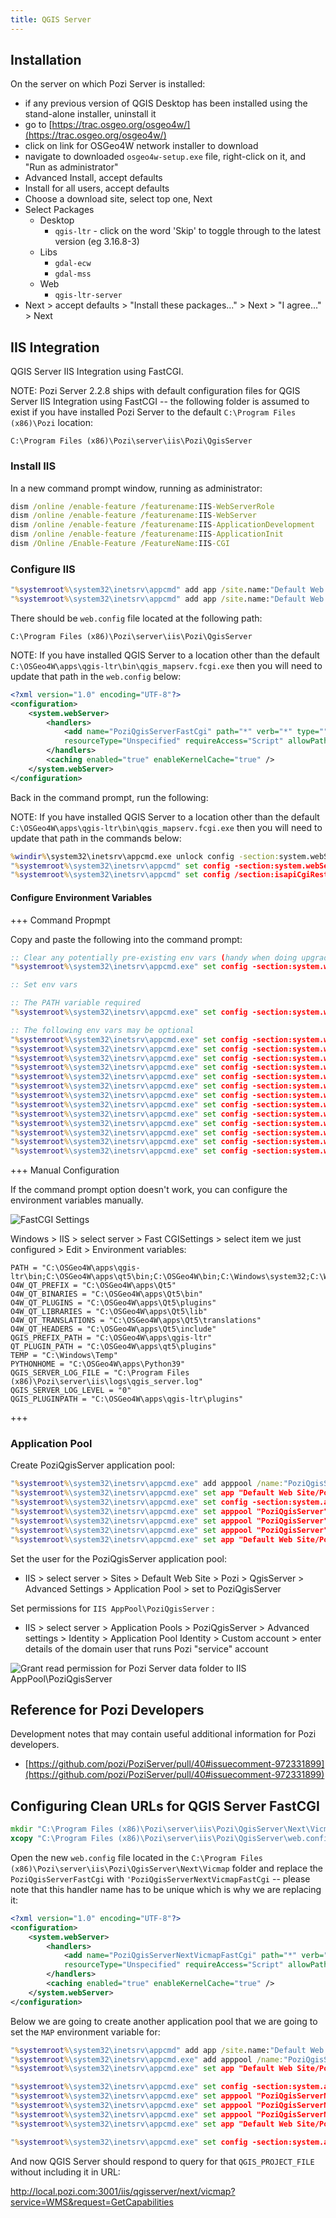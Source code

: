 ```yaml
---
title: QGIS Server
---
```


## Installation

On the server on which Pozi Server is installed:

* if any previous version of QGIS Desktop has been installed using the stand-alone installer, uninstall it
* go to [https://trac.osgeo.org/osgeo4w/](https://trac.osgeo.org/osgeo4w/)
* click on link for OSGeo4W network installer to download
* navigate to downloaded `osgeo4w-setup.exe` file, right-click on it, and "Run as administrator"
* Advanced Install, accept defaults
* Install for all users, accept defaults
* Choose a download site, select top one, Next
* Select Packages
  * Desktop
    * `qgis-ltr` - click on the word 'Skip' to toggle through to the latest version (eg 3.16.8-3)
  * Libs
    * `gdal-ecw`
    * `gdal-mss`
  * Web
    * `qgis-ltr-server`
* Next > accept defaults > "Install these packages..." > Next > "I agree..." > Next

## IIS Integration

QGIS Server IIS Integration using FastCGI.

NOTE: Pozi Server 2.2.8 ships with default configuration files for QGIS Server IIS Integration using FastCGI -- the following folder is assumed to exist if you have installed Pozi Server to the default `C:\Program Files (x86)\Pozi` location:

```
C:\Program Files (x86)\Pozi\server\iis\Pozi\QgisServer
```

### Install IIS

In a new command prompt window, running as administrator:

```cmd
dism /online /enable-feature /featurename:IIS-WebServerRole
dism /online /enable-feature /featurename:IIS-WebServer
dism /online /enable-feature /featurename:IIS-ApplicationDevelopment
dism /online /enable-feature /featurename:IIS-ApplicationInit
dism /Online /Enable-Feature /FeatureName:IIS-CGI

```

### Configure IIS

```cmd
"%systemroot%\system32\inetsrv\appcmd" add app /site.name:"Default Web Site" /path:/Pozi /physicalPath:"C:\Program Files (x86)\Pozi\server\iis\Pozi"
"%systemroot%\system32\inetsrv\appcmd" add app /site.name:"Default Web Site" /path:/Pozi/QgisServer /physicalPath:"C:\Program Files (x86)\Pozi\server\iis\Pozi\QgisServer"

```

There should be `web.config` file located at the following path:

```
C:\Program Files (x86)\Pozi\server\iis\Pozi\QgisServer
```

NOTE: If you have installed QGIS Server to a location other than the default `C:\OSGeo4W\apps\qgis-ltr\bin\qgis_mapserv.fcgi.exe` then you will need to update that path in the `web.config` below:

```xml !#5 C:\Program Files (x86)\Pozi\server\iis\Pozi\QgisServer\web.config
<?xml version="1.0" encoding="UTF-8"?>
<configuration>
    <system.webServer>
        <handlers>
            <add name="PoziQgisServerFastCgi" path="*" verb="*" type="" modules="FastCgiModule" scriptProcessor="C:\OSGeo4W\apps\qgis-ltr\bin\qgis_mapserv.fcgi.exe"
            resourceType="Unspecified" requireAccess="Script" allowPathInfo="false" preCondition=""  />
        </handlers>
        <caching enabled="true" enableKernelCache="true" />
    </system.webServer>
</configuration>
```

Back in the command prompt, run the following:

NOTE: If you have installed QGIS Server to a location other than the default `C:\OSGeo4W\apps\qgis-ltr\bin\qgis_mapserv.fcgi.exe` then you will need to update that path in the commands below:

```cmd
%windir%\system32\inetsrv\appcmd.exe unlock config -section:system.webServer/handlers
"%systemroot%\system32\inetsrv\appcmd" set config -section:system.webServer/fastCgi /+"[fullPath='C:\OSGeo4W\apps\qgis-ltr\bin\qgis_mapserv.fcgi.exe',idleTimeout='604800']" /commit:apphost
"%systemroot%\system32\inetsrv\appcmd" set config /section:isapiCgiRestriction /+"[path='C:\OSGeo4W\apps\qgis-ltr\bin\qgis_mapserv.fcgi.exe',description='PoziQgisServer',allowed='True']"

```

#### Configure Environment Variables

+++ Command Propmpt

Copy and paste the following into the command prompt:

```cmd
:: Clear any potentially pre-existing env vars (handy when doing upgrades)
"%systemroot%\system32\inetsrv\appcmd.exe" set config -section:system.webServer/fastCgi /-"[fullPath='C:\OSGeo4W\apps\qgis-ltr\bin\qgis_mapserv.fcgi.exe'].environmentVariables

:: Set env vars

:: The PATH variable required
"%systemroot%\system32\inetsrv\appcmd.exe" set config -section:system.webServer/fastCgi /+"[fullPath='C:\OSGeo4W\apps\qgis-ltr\bin\qgis_mapserv.fcgi.exe'].environmentVariables.[name='PATH',value='C:\OSGeo4W\apps\qgis-ltr\bin;C:\OSGeo4W\apps\qt5\bin;C:\OSGeo4W\bin;C:\Windows\system32;C:\Windows;C:\Windows\system32\WBem']" /commit:apphost

:: The following env vars may be optional
"%systemroot%\system32\inetsrv\appcmd.exe" set config -section:system.webServer/fastCgi /+"[fullPath='C:\OSGeo4W\apps\qgis-ltr\bin\qgis_mapserv.fcgi.exe'].environmentVariables.[name='O4W_QT_PREFIX',value='C:\OSGeo4W\apps\Qt5']" /commit:apphost
"%systemroot%\system32\inetsrv\appcmd.exe" set config -section:system.webServer/fastCgi /+"[fullPath='C:\OSGeo4W\apps\qgis-ltr\bin\qgis_mapserv.fcgi.exe'].environmentVariables.[name='O4W_QT_BINARIES',value='C:\OSGeo4W\apps\Qt5\bin']" /commit:apphost
"%systemroot%\system32\inetsrv\appcmd.exe" set config -section:system.webServer/fastCgi /+"[fullPath='C:\OSGeo4W\apps\qgis-ltr\bin\qgis_mapserv.fcgi.exe'].environmentVariables.[name='O4W_QT_PLUGINS',value='C:\OSGeo4W\apps\Qt5\plugins']" /commit:apphost
"%systemroot%\system32\inetsrv\appcmd.exe" set config -section:system.webServer/fastCgi /+"[fullPath='C:\OSGeo4W\apps\qgis-ltr\bin\qgis_mapserv.fcgi.exe'].environmentVariables.[name='O4W_QT_LIBRARIES',value='C:\OSGeo4W\apps\Qt5\lib']" /commit:apphost
"%systemroot%\system32\inetsrv\appcmd.exe" set config -section:system.webServer/fastCgi /+"[fullPath='C:\OSGeo4W\apps\qgis-ltr\bin\qgis_mapserv.fcgi.exe'].environmentVariables.[name='O4W_QT_TRANSLATIONS',value='C:\OSGeo4W\apps\Qt5\translations']" /commit:apphost
"%systemroot%\system32\inetsrv\appcmd.exe" set config -section:system.webServer/fastCgi /+"[fullPath='C:\OSGeo4W\apps\qgis-ltr\bin\qgis_mapserv.fcgi.exe'].environmentVariables.[name='O4W_QT_HEADERS',value='C:\OSGeo4W\apps\Qt5\include']" /commit:apphost
"%systemroot%\system32\inetsrv\appcmd.exe" set config -section:system.webServer/fastCgi /+"[fullPath='C:\OSGeo4W\apps\qgis-ltr\bin\qgis_mapserv.fcgi.exe'].environmentVariables.[name='QGIS_PREFIX_PATH',value='C:\OSGeo4W\apps\qgis-ltr']" /commit:apphost
"%systemroot%\system32\inetsrv\appcmd.exe" set config -section:system.webServer/fastCgi /+"[fullPath='C:\OSGeo4W\apps\qgis-ltr\bin\qgis_mapserv.fcgi.exe'].environmentVariables.[name='QT_PLUGIN_PATH',value='C:\OSGeo4W\apps\qt5\plugins']" /commit:apphost
"%systemroot%\system32\inetsrv\appcmd.exe" set config -section:system.webServer/fastCgi /+"[fullPath='C:\OSGeo4W\apps\qgis-ltr\bin\qgis_mapserv.fcgi.exe'].environmentVariables.[name='TEMP',value='C:\Windows\Temp']" /commit:apphost
"%systemroot%\system32\inetsrv\appcmd.exe" set config -section:system.webServer/fastCgi /+"[fullPath='C:\OSGeo4W\apps\qgis-ltr\bin\qgis_mapserv.fcgi.exe'].environmentVariables.[name='PYTHONHOME',value='C:\OSGeo4W\apps\Python39']" /commit:apphost
"%systemroot%\system32\inetsrv\appcmd.exe" set config -section:system.webServer/fastCgi /+"[fullPath='C:\OSGeo4W\apps\qgis-ltr\bin\qgis_mapserv.fcgi.exe'].environmentVariables.[name='QGIS_SERVER_LOG_FILE',value='C:\Program Files (x86)\Pozi\server\iis\logs\qgis_server.log']" /commit:apphost
"%systemroot%\system32\inetsrv\appcmd.exe" set config -section:system.webServer/fastCgi /+"[fullPath='C:\OSGeo4W\apps\qgis-ltr\bin\qgis_mapserv.fcgi.exe'].environmentVariables.[name='QGIS_SERVER_LOG_LEVEL',value='0']" /commit:apphost
"%systemroot%\system32\inetsrv\appcmd.exe" set config -section:system.webServer/fastCgi /+"[fullPath='C:\OSGeo4W\apps\qgis-ltr\bin\qgis_mapserv.fcgi.exe'].environmentVariables.[name='QGIS_PLUGINPATH',value='C:\OSGeo4W\apps\qgis-ltr\plugins']" /commit:apphost

```

+++ Manual Configuration

If the command prompt option doesn't work, you can configure the environment variables manually.

![FastCGI Settings](./img/pozi-qgis-server-iis.png)

Windows > IIS > select server > Fast CGISettings > select item we just configured > Edit > Environment variables:

```
PATH = "C:\OSGeo4W\apps\qgis-ltr\bin;C:\OSGeo4W\apps\qt5\bin;C:\OSGeo4W\bin;C:\Windows\system32;C:\Windows;C:\Windows\system32\WBem"
O4W_QT_PREFIX = "C:\OSGeo4W\apps\Qt5"
O4W_QT_BINARIES = "C:\OSGeo4W\apps\Qt5\bin"
O4W_QT_PLUGINS = "C:\OSGeo4W\apps\Qt5\plugins"
O4W_QT_LIBRARIES = "C:\OSGeo4W\apps\Qt5\lib"
O4W_QT_TRANSLATIONS = "C:\OSGeo4W\apps\Qt5\translations"
O4W_QT_HEADERS = "C:\OSGeo4W\apps\Qt5\include"
QGIS_PREFIX_PATH = "C:\OSGeo4W\apps\qgis-ltr"
QT_PLUGIN_PATH = "C:\OSGeo4W\apps\qt5\plugins"
TEMP = "C:\Windows\Temp"
PYTHONHOME = "C:\OSGeo4W\apps\Python39"
QGIS_SERVER_LOG_FILE = "C:\Program Files (x86)\Pozi\server\iis\logs\qgis_server.log"
QGIS_SERVER_LOG_LEVEL = "0"
QGIS_PLUGINPATH = "C:\OSGeo4W\apps\qgis-ltr\plugins"

```

+++

### Application Pool

Create PoziQgisServer application pool:

```cmd
"%systemroot%\system32\inetsrv\appcmd.exe" add apppool /name:"PoziQgisServer"
"%systemroot%\system32\inetsrv\appcmd.exe" set app "Default Web Site/Pozi/QgisServer" /applicationPool:"PoziQgisServer"
"%systemroot%\system32\inetsrv\appcmd.exe" set config -section:system.applicationHost/applicationPools /+"[name='PoziQgisServer'].recycling.periodicRestart.schedule.[value='02:00:00']" /commit:apphost
"%systemroot%\system32\inetsrv\appcmd.exe" set apppool "PoziQgisServer" /recycling.periodicRestart.time:00:00:00
"%systemroot%\system32\inetsrv\appcmd.exe" set apppool "PoziQgisServer" /processModel.idleTimeout:00:00:00
"%systemroot%\system32\inetsrv\appcmd.exe" set apppool "PoziQgisServer" /startMode:AlwaysRunning
"%systemroot%\system32\inetsrv\appcmd.exe" set app "Default Web Site/Pozi/QgisServer" /preloadEnabled:true

```

Set the user for the PoziQgisServer application pool:

- IIS > select server > Sites > Default Web Site > Pozi > QgisServer > Advanced Settings > Application Pool > set to PoziQgisServer

Set permissions for `IIS AppPool\PoziQgisServer` :

- IIS > select server > Application Pools > PoziQgisServer > Advanced settings > Identity > Application Pool Identity > Custom account > enter details of the domain user that runs Pozi "service" account

![Grant read permission for Pozi Server data folder to IIS AppPool\PoziQgisServer](img/pozi-server-iis-apppool-poziqgisserver-permissions.png)

## Reference for Pozi Developers

Development notes that may contain useful additional information for Pozi developers.

* [https://github.com/pozi/PoziServer/pull/40#issuecomment-972331899](https://github.com/pozi/PoziServer/pull/40#issuecomment-972331899)

## Configuring Clean URLs for QGIS Server FastCGI

```cmd
mkdir "C:\Program Files (x86)\Pozi\server\iis\Pozi\QgisServer\Next\Vicmap"
xcopy "C:\Program Files (x86)\Pozi\server\iis\Pozi\QgisServer\web.config" "C:\Program Files (x86)\Pozi\server\iis\Pozi\QgisServer\Next\Vicmap"

```

Open the new `web.config` file located in the `C:\Program Files (x86)\Pozi\server\iis\Pozi\QgisServer\Next\Vicmap` folder and replace the `PoziQgisServerFastCgi` with `'PoziQgisServerNextVicmapFastCgi` -- please note that this handler name has to be unique which is why we are replacing it:

```xml web.config
<?xml version="1.0" encoding="UTF-8"?>
<configuration>
    <system.webServer>
        <handlers>
            <add name="PoziQgisServerNextVicmapFastCgi" path="*" verb="*" type="" modules="FastCgiModule" scriptProcessor="C:\OSGeo4W\apps\qgis-ltr\bin\qgis_mapserv.fcgi.exe"
            resourceType="Unspecified" requireAccess="Script" allowPathInfo="false" preCondition=""  />
        </handlers>
        <caching enabled="true" enableKernelCache="true" />
    </system.webServer>
</configuration>
```

Below we are going to create another application pool that we are going to set the `MAP` environment variable for:

```cmd
"%systemroot%\system32\inetsrv\appcmd" add app /site.name:"Default Web Site" /path:/Pozi/QgisServer/Next/Vicmap /physicalPath:"C:\Program Files (x86)\Pozi\server\iis\Pozi\QgisServer\Next\Vicmap"
"%systemroot%\system32\inetsrv\appcmd.exe" add apppool /name:"PoziQgisServerNextVicmap"
"%systemroot%\system32\inetsrv\appcmd.exe" set app "Default Web Site/Pozi/QgisServer/Next/Vicmap" /applicationPool:"PoziQgisServerNextVicmap"

"%systemroot%\system32\inetsrv\appcmd.exe" set config -section:system.applicationHost/applicationPools /+"[name='PoziQgisServerNextVicmap'].recycling.periodicRestart.schedule.[value='02:00:00']" /commit:apphost
"%systemroot%\system32\inetsrv\appcmd.exe" set apppool "PoziQgisServerNextVicmap" /recycling.periodicRestart.time:00:00:00
"%systemroot%\system32\inetsrv\appcmd.exe" set apppool "PoziQgisServerNextVicmap" /processModel.idleTimeout:00:00:00
"%systemroot%\system32\inetsrv\appcmd.exe" set apppool "PoziQgisServerNextVicmap" /startMode:AlwaysRunning
"%systemroot%\system32\inetsrv\appcmd.exe" set app "Default Web Site/Pozi/QgisServer/Next/Vicmap" /preloadEnabled:true

"%systemroot%\system32\inetsrv\appcmd.exe" set config -section:system.applicationHost/applicationPools /+"[name='PoziQgisServerNextVicmap'].environmentVariables.[name='QGIS_PROJECT_FILE',value='C:\Program Files (x86)\Pozi\server\data\local\sample\queenscliffe\vicmap_iis_clean.qgs']" /commit:apphost

```

And now QGIS Server should respond to query for that `QGIS_PROJECT_FILE` without including it in URL:

http://local.pozi.com:3001/iis/qgisserver/next/vicmap?service=WMS&request=GetCapabilities
